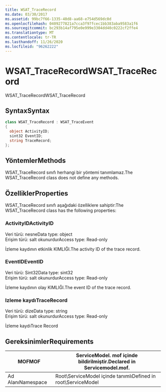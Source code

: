 ```yaml
---
title: WSAT_TraceRecord
ms.date: 03/30/2017
ms.assetid: 99bc7f66-1335-40d8-aa68-e754d569dc0d
ms.openlocfilehash: 0409277821a7cca3f97fcec1bb383aba9583a1f6
ms.sourcegitcommit: bc293b14af795e0e999e3304dd40c0222cf2ffe4
ms.translationtype: MT
ms.contentlocale: tr-TR
ms.lasthandoff: 11/26/2020
ms.locfileid: "96262222"
---
```

# <a name="wsat_tracerecord"></a><span data-ttu-id="b04c6-102">WSAT_TraceRecord</span><span class="sxs-lookup"><span data-stu-id="b04c6-102">WSAT_TraceRecord</span></span>

<span data-ttu-id="b04c6-103">WSAT_TraceRecord</span><span class="sxs-lookup"><span data-stu-id="b04c6-103">WSAT_TraceRecord</span></span>  
  
## <a name="syntax"></a><span data-ttu-id="b04c6-104">Syntax</span><span class="sxs-lookup"><span data-stu-id="b04c6-104">Syntax</span></span>  
  
```csharp
class WSAT_TraceRecord : WSAT_TraceEvent  
{  
  object ActivityID;  
  sint32 EventID;  
  string TraceRecord;  
};  
```  
  
## <a name="methods"></a><span data-ttu-id="b04c6-105">Yöntemler</span><span class="sxs-lookup"><span data-stu-id="b04c6-105">Methods</span></span>  

 <span data-ttu-id="b04c6-106">WSAT_TraceRecord sınıfı herhangi bir yöntemi tanımlamaz.</span><span class="sxs-lookup"><span data-stu-id="b04c6-106">The WSAT_TraceRecord class does not define any methods.</span></span>  
  
## <a name="properties"></a><span data-ttu-id="b04c6-107">Özellikler</span><span class="sxs-lookup"><span data-stu-id="b04c6-107">Properties</span></span>  

 <span data-ttu-id="b04c6-108">WSAT_TraceRecord sınıfı aşağıdaki özelliklere sahiptir:</span><span class="sxs-lookup"><span data-stu-id="b04c6-108">The WSAT_TraceRecord class has the following properties:</span></span>  
  
### <a name="activityid"></a><span data-ttu-id="b04c6-109">ActivityID</span><span class="sxs-lookup"><span data-stu-id="b04c6-109">ActivityID</span></span>  

 <span data-ttu-id="b04c6-110">Veri türü: nesne</span><span class="sxs-lookup"><span data-stu-id="b04c6-110">Data type: object</span></span>  
<span data-ttu-id="b04c6-111">Erişim türü: salt okunurdur</span><span class="sxs-lookup"><span data-stu-id="b04c6-111">Access type: Read-only</span></span>  
  
 <span data-ttu-id="b04c6-112">İzleme kaydının etkinlik KIMLIĞI.</span><span class="sxs-lookup"><span data-stu-id="b04c6-112">The activity ID of the trace record.</span></span>  
  
### <a name="eventid"></a><span data-ttu-id="b04c6-113">EventID</span><span class="sxs-lookup"><span data-stu-id="b04c6-113">EventID</span></span>  

 <span data-ttu-id="b04c6-114">Veri türü: Sint32</span><span class="sxs-lookup"><span data-stu-id="b04c6-114">Data type: sint32</span></span>  
<span data-ttu-id="b04c6-115">Erişim türü: salt okunurdur</span><span class="sxs-lookup"><span data-stu-id="b04c6-115">Access type: Read-only</span></span>  
  
 <span data-ttu-id="b04c6-116">İzleme kaydının olay KIMLIĞI.</span><span class="sxs-lookup"><span data-stu-id="b04c6-116">The event ID of the trace record.</span></span>  
  
### <a name="tracerecord"></a><span data-ttu-id="b04c6-117">Izleme kaydı</span><span class="sxs-lookup"><span data-stu-id="b04c6-117">TraceRecord</span></span>  

 <span data-ttu-id="b04c6-118">Veri türü: dize</span><span class="sxs-lookup"><span data-stu-id="b04c6-118">Data type: string</span></span>  
<span data-ttu-id="b04c6-119">Erişim türü: salt okunurdur</span><span class="sxs-lookup"><span data-stu-id="b04c6-119">Access type: Read-only</span></span>  
  
 <span data-ttu-id="b04c6-120">İzleme kaydı</span><span class="sxs-lookup"><span data-stu-id="b04c6-120">Trace Record</span></span>  
  
## <a name="requirements"></a><span data-ttu-id="b04c6-121">Gereksinimler</span><span class="sxs-lookup"><span data-stu-id="b04c6-121">Requirements</span></span>  
  
|<span data-ttu-id="b04c6-122">MOF</span><span class="sxs-lookup"><span data-stu-id="b04c6-122">MOF</span></span>|<span data-ttu-id="b04c6-123">ServiceModel. mof içinde bildirilmiştir.</span><span class="sxs-lookup"><span data-stu-id="b04c6-123">Declared in Servicemodel.mof.</span></span>|  
|---------|-----------------------------------|  
|<span data-ttu-id="b04c6-124">Ad Alanı</span><span class="sxs-lookup"><span data-stu-id="b04c6-124">Namespace</span></span>|<span data-ttu-id="b04c6-125">Root\ServiceModel içinde tanımlı</span><span class="sxs-lookup"><span data-stu-id="b04c6-125">Defined in root\ServiceModel</span></span>|
